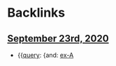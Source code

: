 
# Backlinks
## [September 23rd, 2020](<September 23rd, 2020.md>)
- {{[query](<query.md>): {and: [ex-A](<ex-A.md>)

